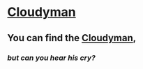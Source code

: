 # [Cloudyman](https://cloudyman.itsacloudynight.com)

## **You can find the [Cloudyman](https://cloudyman.itsacloudynight.com),**

### _but can you hear his cry?_
